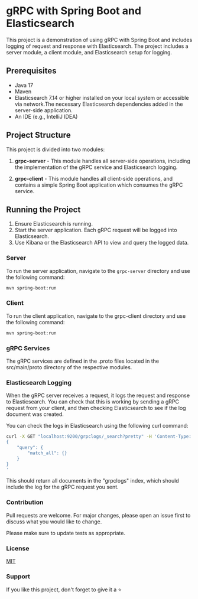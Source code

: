 # gRPC with Spring Boot and Elasticsearch

This project is a demonstration of using gRPC with Spring Boot and includes logging of request and response with Elasticsearch. The project includes a server module, a client module, and Elasticsearch setup for logging.

## Prerequisites

- Java 17
- Maven
- Elasticsearch 7.14 or higher installed on your local system or accessible via network.The necessary Elasticsearch dependencies added in the server-side application.
- An IDE (e.g., IntelliJ IDEA)

## Project Structure

This project is divided into two modules:

1. **grpc-server** - This module handles all server-side operations, including the implementation of the gRPC service and Elasticsearch logging.

2. **grpc-client** - This module handles all client-side operations, and contains a simple Spring Boot application which consumes the gRPC service.

## Running the Project

1. Ensure Elasticsearch is running.
2. Start the server application. Each gRPC request will be logged into Elasticsearch.
3. Use Kibana or the Elasticsearch API to view and query the logged data.

### Server

To run the server application, navigate to the `grpc-server` directory and use the following command:

```bash
mvn spring-boot:run
```

### Client

To run the client application, navigate to the grpc-client directory and use the following command:

```bash
mvn spring-boot:run
```

### gRPC Services

The gRPC services are defined in the .proto files located in the src/main/proto directory of the respective modules.

### Elasticsearch Logging

When the gRPC server receives a request, it logs the request and response to Elasticsearch. You can check that this is working by sending a gRPC request from your client, and then checking Elasticsearch to see if the log document was created.

You can check the logs in Elasticsearch using the following curl command:

```bash
curl -X GET "localhost:9200/grpclogs/_search?pretty" -H 'Content-Type: application/json' -d'
{
    "query": {
        "match_all": {}
    }
}
'
```
This should return all documents in the "grpclogs" index, which should include the log for the gRPC request you sent.

### Contribution

Pull requests are welcome. For major changes, please open an issue first to discuss what you would like to change.

Please make sure to update tests as appropriate.

### License

[MIT](https://choosealicense.com/licenses/mit/)

### Support

If you like this project, don't forget to give it a ⭐️
